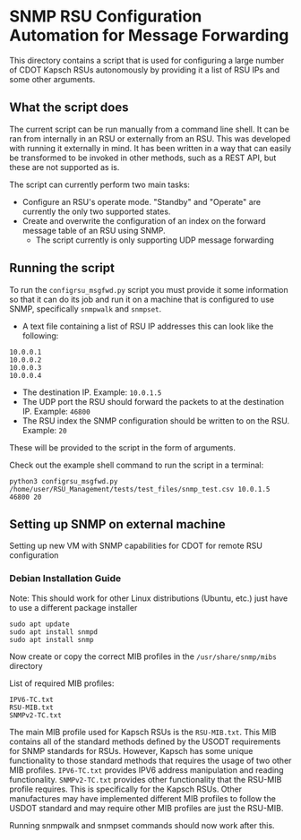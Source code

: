 # SNMP RSU Configuration Automation for Message Forwarding
This directory contains a script that is used for configuring a large number of CDOT Kapsch RSUs autonomously by providing it a list of RSU IPs and some other arguments.

## What the script does
The current script can be run manually from a command line shell. It can be ran from internally in an RSU or externally from an RSU. This was developed with running it externally in mind. It has been written in a way that can easily be transformed to be invoked in other methods, such as a REST API, but these are not supported as is.

The script can currently perform two main tasks:
- Configure an RSU's operate mode. "Standby" and "Operate" are currently the only two supported states.
- Create and overwrite the configuration of an index on the forward message table of an RSU using SNMP.
  - The script currently is only supporting UDP message forwarding

## Running the script
To run the `configrsu_msgfwd.py` script you must provide it some information so that it can do its job and run it on a machine that is configured to use SNMP, specifically `snmpwalk` and `snmpset`.
- A text file containing a list of RSU IP addresses this can look like the following:
```
10.0.0.1
10.0.0.2
10.0.0.3
10.0.0.4
```
- The destination IP. Example: `10.0.1.5`
- The UDP port the RSU should forward the packets to at the destination IP. Example: `46800`
- The RSU index the SNMP configuration should be written to on the RSU. Example: `20`

These will be provided to the script in the form of arguments.

Check out the example shell command to run the script in a terminal:
```
python3 configrsu_msgfwd.py /home/user/RSU_Management/tests/test_files/snmp_test.csv 10.0.1.5 46800 20
```
## Setting up SNMP on external machine
Setting up new VM with SNMP capabilities for CDOT for remote RSU configuration

### Debian Installation Guide
Note: This should work for other Linux distributions (Ubuntu, etc.) just have to use a different package installer

```
sudo apt update
sudo apt install snmpd
sudo apt install snmp
```
Now create or copy the correct MIB profiles in the `/usr/share/snmp/mibs` directory

List of required MIB profiles:
```
IPV6-TC.txt
RSU-MIB.txt
SNMPv2-TC.txt
```

The main MIB profile used for Kapsch RSUs is the `RSU-MIB.txt`. This MIB contains all of the standard methods defined by the USODT requirements for SNMP standards for RSUs. However, Kapsch has some unique functionality to those standard methods that requires the usage of two other MIB profiles. `IPV6-TC.txt` provides IPV6 address manipulation and reading functionality. `SNMPv2-TC.txt` provides other functionality that the RSU-MIB profile requires. This is specifically for the Kapsch RSUs. Other manufactures may have implemented different MIB profiles to follow the USDOT standard and may require other MIB profiles are just the RSU-MIB.

Running snmpwalk and snmpset commands should now work after this.
